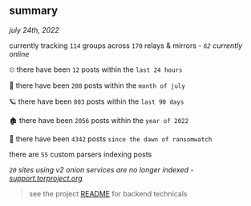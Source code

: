 
## summary
_july 24th, 2022_

currently tracking `114` groups across `170` relays & mirrors - _`62` currently online_

⏲ there have been `12` posts within the `last 24 hours`

🦈 there have been `208` posts within the `month of july`

🪐 there have been `803` posts within the `last 90 days`

🏚 there have been `2056` posts within the `year of 2022`

🦕 there have been `4342` posts `since the dawn of ransomwatch`

there are `55` custom parsers indexing posts

_`20` sites using v2 onion services are no longer indexed - [support.torproject.org](https://support.torproject.org/onionservices/v2-deprecation/)_

> see the project [README](https://github.com/joshhighet/ransomwatch#ransomwatch--) for backend technicals
